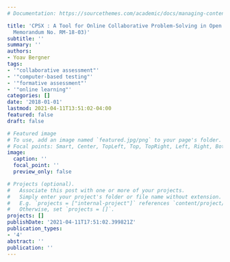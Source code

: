 ```yaml
---
# Documentation: https://sourcethemes.com/academic/docs/managing-content/

title: 'CPSX : A Tool for Online Collaborative Problem-Solving in Open edX (Research
  Memorandum No. RM-18-03)'
subtitle: ''
summary: ''
authors:
- Yoav Bergner
tags:
- '"collaborative assessment"'
- '"computer-based testing"'
- '"formative assessment"'
- '"online learning"'
categories: []
date: '2018-01-01'
lastmod: 2021-04-11T13:51:02-04:00
featured: false
draft: false

# Featured image
# To use, add an image named `featured.jpg/png` to your page's folder.
# Focal points: Smart, Center, TopLeft, Top, TopRight, Left, Right, BottomLeft, Bottom, BottomRight.
image:
  caption: ''
  focal_point: ''
  preview_only: false

# Projects (optional).
#   Associate this post with one or more of your projects.
#   Simply enter your project's folder or file name without extension.
#   E.g. `projects = ["internal-project"]` references `content/project/deep-learning/index.md`.
#   Otherwise, set `projects = []`.
projects: []
publishDate: '2021-04-11T17:51:02.399821Z'
publication_types:
- '4'
abstract: ''
publication: ''
---
```

